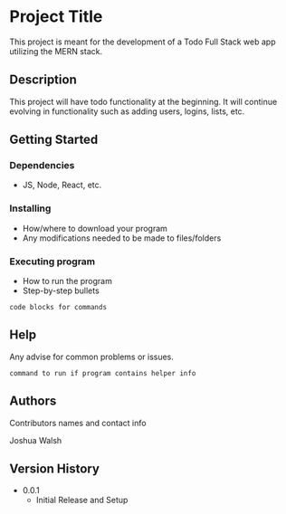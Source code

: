 # Project Title

This project is meant for the development of a Todo Full Stack web app utilizing the MERN stack.

## Description

This project will have todo functionality at the beginning. It will continue evolving in functionality such as adding users, logins, lists, etc.

## Getting Started

### Dependencies

* JS, Node, React, etc.

### Installing

* How/where to download your program
* Any modifications needed to be made to files/folders

### Executing program

* How to run the program
* Step-by-step bullets
```
code blocks for commands
```

## Help

Any advise for common problems or issues.
```
command to run if program contains helper info
```

## Authors

Contributors names and contact info

Joshua Walsh

## Version History

* 0.0.1
    * Initial Release and Setup

